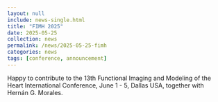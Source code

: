 ```yaml
---
layout: null
include: news-single.html
title: "FIMH 2025"
date: 2025-05-25
collection: news
permalink: /news/2025-05-25-fimh
categories: news
tags: [conference, announcement]
---
```


Happy to contribute to the 13th Functional Imaging and Modeling of the Heart International Conference, June 1 - 5, Dallas USA, together with Hernán G. Morales.